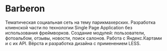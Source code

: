 # Barberon

Тематическая социальная сеть на тему парикмахерских. Разработка клиенской части по технологии Single Page Application без использования фреймворков. Создание модулей: пользователи, фотоальбом, отзывы, новости, поиск салонов. Работа с Яндекс.Картами и с их API. Вёрста и разработка дизайна с применением LESS.
